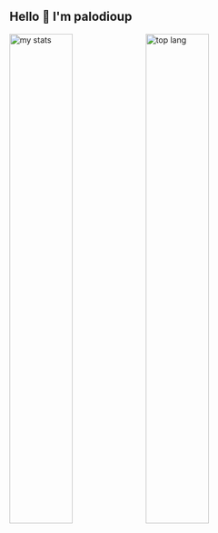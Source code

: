 ## Hello 👋 I'm palodioup

<img alt="my stats" align= "left" width="47%" src="https://github-readme-stats.vercel.app/api?username=flave1"/>

<img alt="top lang" align= "left" width="47%" src="https://github-readme-stats.vercel.app/api/top-langs/?username=brocodem&layout=compact"/>
